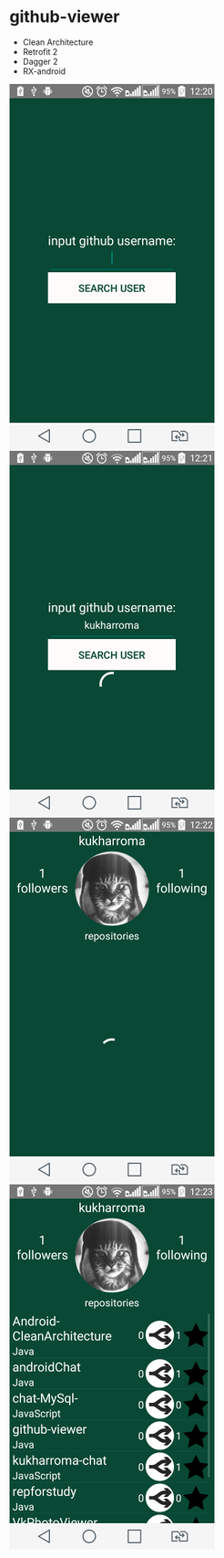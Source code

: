 # github-viewer
 - Clean Architecture
 - Retrofit 2 
 - Dagger 2 
 - RX-android

![Alt text](https://github.com/kukharroma/github-viewer/blob/master/presentation/src/main/res/mipmap-xhdpi/screen1.png "Screen 1")
![Alt text](https://github.com/kukharroma/github-viewer/blob/master/presentation/src/main/res/mipmap-xhdpi/screen2.png "Screen 2")
![Alt text](https://github.com/kukharroma/github-viewer/blob/master/presentation/src/main/res/mipmap-xhdpi/screen3.png "Screen 3")
![Alt text](https://github.com/kukharroma/github-viewer/blob/master/presentation/src/main/res/mipmap-xhdpi/screen4.png "Screen 4")
